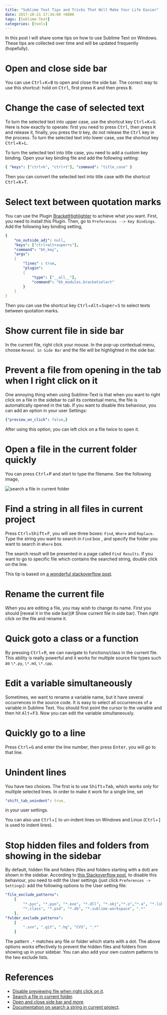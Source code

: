 ```yaml
---
title: "Sublime Text Tips and Tricks That Will Make Your Life Easier"
date: 2017-10-21 17:34:00 +0800
tags: [Sublime-Text]
categories: [tools]
---
```


In this post I will share some tips on how to use Sublime Text on Windows.
These tips are collected over time and will be updated frequently
(hopefully).

<!--more-->

# Open and close side bar

You can use <kbd>Ctrl</kbd>+<kbd>K</kbd>+<kbd>B</kbd> to open and close the
side bar. The correct way to use this shortcut: hold on <kbd>Ctrl</kbd>, first
press <kbd>K</kbd> and then press <kbd>B</kbd>.

# Change the case of selected text

To turn the selected text into upper case, use the shortcut key
<kbd>Ctrl</kbd>+<kbd>K</kbd>+<kbd>U</kbd>. Here is how exactly to operate:
first you need to press <kbd>Ctrl</kbd>, then press <kbd>K</kbd> and release
it, finally, you press the <kbd>U</kbd> key, do not release the <kbd>Ctrl</kbd>
key in the process. To turn the selected text into lower case, use the shortcut
key <kbd>Ctrl</kbd>+<kbd>K</kbd>+<kbd>L</kbd>.

To turn the selected text into title case, you need to add a custom key
binding. Open your key binding file and add the following setting:

```yaml
{ "keys": ["ctrl+k", "ctrl+t"], "command": "title_case" }
```

Then you can convert the selected text into title case with the shortcut
<kbd>Ctrl</kbd>+<kbd>K</kbd>+<kbd>T</kbd>.

# Select text between quotation marks

You can use the Plugin
[BracketHighlighter](https://github.com/facelessuser/BracketHighlighter) to
achieve what you want. First, you need to install this Plugin. Then, go to
`Preferences --> Key Bindings`. Add the following key binding setting,

```yaml
{
    "no_outside_adj": null,
    "keys": ["ctrl+alt+super+s"],
    "command": "bh_key",
    "args":
    {
        "lines" : true,
        "plugin":
        {
            "type": ["__all__"],
            "command": "bh_modules.bracketselect"
        }
    }
}
```

Then you can use the shortcut key
<kbd>Ctrl</kbd>+<kbd>Alt</kbd>+<kbd>Super</kbd>+<kbd>S</kbd> to select texts
between quotation marks.

# Show current file in side bar

In the current file, right click your mouse. In the pop-up contextual menu,
choose `Reveal in Side Bar` and the file will be highlighted in the side bar.

# Prevent a file from opening in the tab when I right click on it

One annoying thing when using Sublime-Text is that when you want to right click
on a file in the sidebar to call its contextual menu, the file is automatically
opened in the tab. If you want to disable this behaviour, you can add an option
in your user Settings:

```yaml
{"preview_on_click": false,}
```
After using this option, you can left click on a file twice to open it.

# Open a file in the current folder quickly

You can press <kbd>Ctrl</kbd>+<kbd>P</kbd> and start to type the filename. See
the following image,

<img src="https://blog-resource-1257868508.file.myqcloud.com/sublime_find_file_in_folder.png"
         title="search a file in current folder"
         style="float: middle;">

# Find a string in all files in current project

Press <kbd>Ctrl</kbd>+<kbd>Shift</kbd>+<kbd>F</kbd>, you will see three boxes:
`Find`, `Where` and `Replace`. Type the string you want to
search in `Find` box , and specify the folder you want to search in `Where` box.

The search result will be presented in a page called `Find Results`. If you
want to go to specific file which contains the searched string, double click on
the line.

This tip is based on [a wonderful stackoverflow
post](https://stackoverflow.com/questions/20519040/search-in-all-files-in-a-project-in-sublime-text-3).

# Rename the current file

When you are editing a file, you may wish to change its name. First you should
[reveal it in the side bar](# Show current file in side bar). Then right click
on the file and rename it.

# Quick goto a class or a function

By pressing <kbd>Ctrl</kbd>+<kbd>R</kbd>, we can navigate to functions/class in
the current file. This ability is really powerful and it works for multiple
source file types such as `\*.py`, `\*.md`, `\*.cpp`.

# Edit a variable simultaneously

Sometimes, we want to rename a variable name, but it have several occurrences in
the source code. It is easy to select all occurrences of a variable in Sublime
Text. You should first point the cursor to the variable and then hit
<kbd>Alt</kbd>+<kbd>F3</kbd>. Now you can edit the variable simultaneously.

# Quickly go to a line

Press <kbd>Ctrl</kbd>+<kbd>G</kbd> and enter the line number, then press
<kbd>Enter</kbd>, you will go to that line.

# Unindent lines

You have two choices. The first is to use <kbd>Shift</kbd>+<kbd>Tab</kbd>,
which works only for multiple selected lines. In order to make it work for a
single line, set

```yaml
"shift_tab_unindent": true,
```
in your user settings.

You can also use <kbd>Ctrl</kbd>+<kbd>[</kbd> to un-indent lines on Windows and
Linux (<kbd>Ctrl</kbd>+<kbd>]</kbd> is used to indent lines).

# Stop hidden files and folders from showing in the sidebar

By default, hidden file and folders (files and folders starting with a dot) are
shown in the sidebar. According to [this Stackoverflow
post](https://stackoverflow.com/questions/17632108/hide-files-with-certain-extension-in-sublime-text-editor),
to disable this behaviour, you need to edit the User settings (just click
`Preferences -> Settings`): add the following options to the User setting file:

```yaml
"file_exclude_patterns":
    [
        "*.pyc", "*.pyo", "*.exe", "*.dll", "*.obj","*.o","*.a", "*.lib", "*.so", "*.dylib", "*.ncb", "*.sdf", "*.suo", "*.pdb", "*.idb", ".DS_Store",
        "*.class", "*.psd", "*.db", "*.sublime-workspace", ".*"
    ],
"folder_exclude_patterns":
    [
        ".svn", ".git", ".hg", "CVS", ".*"
    ]
```

The pattern `.*` matches any file or folder which starts with a dot. The above
options works effectively to prevent the hidden files and folders from showing
up in your sidebar. You can also add your own custom patterns to the two
exclude lists.

# References

+ [Disable previewing file when right click on it](https://github.com/SublimeTextIssues/Core/issues/2).
+ [Search a file in current folder](https://stackoverflow.com/a/17613588/6064933).
+ [Open and close side bar and more](https://stackoverflow.com/questions/15178358/how-to-use-sidebar-with-the-keyboard-in-sublime-text-2-and-3).
+ [Documentation on search a string in current project](http://docs.sublimetext.info/en/latest/search_and_replace/search_and_replace_files.html#search-filters).
